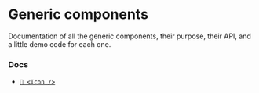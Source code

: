 # Generic components

Documentation of all the generic components, their purpose, their API, and a little demo code for each one.

### Docs

* [```💠 <Icon />```](https://github.com/CharlesMangwa/react-native-simple-kit/tree/master/src/shared/components/Icon)

